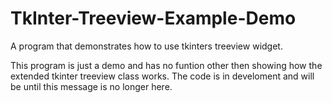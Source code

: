 # TkInter-Treeview-Example-Demo
A program that demonstrates how to use tkinters treeview widget. 

This program is just a demo and has no funtion other then showing how the extended tkinter treeview class works.
The code is in develoment and will be until this message is no longer here.
